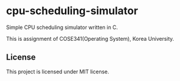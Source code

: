 # cpu-scheduling-simulator

Simple CPU scheduling simulator written in C.

This is assignment of COSE341(Operating System), Korea University.

## License

This project is licensed under MIT license.
